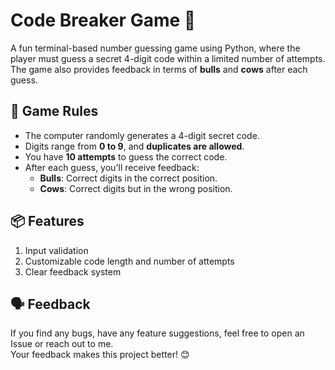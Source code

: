 # Code Breaker Game 🎯
A fun terminal-based number guessing game using Python, where the player must guess a secret 4-digit code within a limited number of attempts.<br>
The game also provides feedback in terms of **bulls** and **cows** after each guess.<br>

## 🧠 Game Rules <br>
- The computer randomly generates a 4-digit secret code. <br>
- Digits range from **0 to 9**, and **duplicates are allowed**.<br>
- You have **10 attempts** to guess the correct code.<br>
- After each guess, you'll receive feedback:<br>
  - **Bulls**: Correct digits in the correct position.<br>
  - **Cows**: Correct digits but in the wrong position.<br>

## 📦 Features
1. Input validation
2. Customizable code length and number of attempts
3. Clear feedback system

## 🗣️ Feedback
If you find any bugs, have any feature suggestions, feel free to open an Issue or reach out to me.<br>
Your feedback makes this project better! 😊
